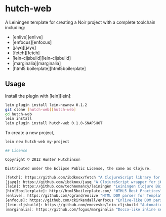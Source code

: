 # hutch-web

A Leiningen template for creating a Noir project with a complete toolchain including:

* [enlive][enlive]
* [enfocus][enfocus]
* [jayq][jayq]
* [fetch][fetch]
* [lein-cljsbuild][lein-cljsbuild]
* [marginalia][marginalia]
* [html5 boilerplate][html5boilerplate]

## Usage

Install the plugin with [lein][lein]:

```bash
lein plugin install lein-newnew 0.1.2
git clone [hutch-web][hutch-web]
cd hutch-web
lein install
lein plugin install hutch-web 0.1.0-SNAPSHOT
```

To create a new project,

```bash
lein new hutch-web my-project

## License

Copyright © 2012 Hunter Hutchinson

Distributed under the Eclipse Public License, the same as Clojure.

[fetch]: https://github.com/ibdknox/fetch "A ClojureScript library for Client/Server interaction"
[jayq]: https://github.com/ibdknox/jayq "A ClojureScript wrapper for jQuery"
[lein]: https://github.com/technomancy/leiningen "Leiningen Clojure Build Tool"
[html5boilerplate]: http://html5boilerplate.com/ "HTML5 Best Practices"
[enlive]: https://github.com/cgrand/enlive "HTML DOM parser for Templating"
[enfocus]: https://github.com/ckirkendall/enfocus "Enlive-like DOM parsing and manipulation in clojurescript"
[lein-cljsbuild]: https://github.com/emezeske/lein-cljsbuild "Automatically compile CLJS files"
[marginalia]: https://github.com/fogus/marginalia "Docco-like inline source documentation"
